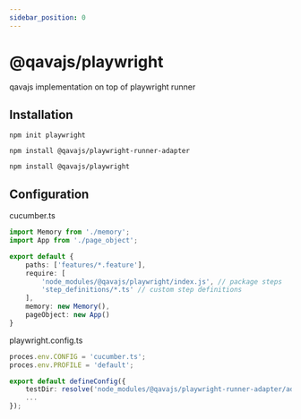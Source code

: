 ```yaml
---
sidebar_position: 0
---
```

# @qavajs/playwright
qavajs implementation on top of playwright runner

## Installation

`npm init playwright`              

`npm install @qavajs/playwright-runner-adapter`

`npm install @qavajs/playwright`

## Configuration
cucumber.ts
```typescript
import Memory from './memory';
import App from './page_object';

export default {
    paths: ['features/*.feature'],
    require: [
        'node_modules/@qavajs/playwright/index.js', // package steps
        'step_definitions/*.ts' // custom step definitions
    ],
    memory: new Memory(),
    pageObject: new App()
}
```

playwright.config.ts
```typescript
proces.env.CONFIG = 'cucumber.ts';
proces.env.PROFILE = 'default';

export default defineConfig({
    testDir: resolve('node_modules/@qavajs/playwright-runner-adapter/adapter'),
    ...
});
```

